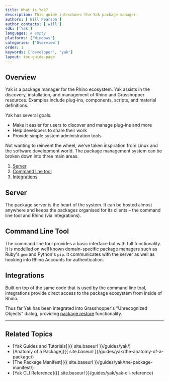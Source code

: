 ```yaml
---
title: What is Yak?
description: This guide introduces the Yak package manager.
authors: ['Will Pearson']
author_contacts: ['will']
sdk: ['Yak']
languages: # empty
platforms: ['Windows']
categories: ['Overview']
order: 1
keywords: ['developer', 'yak']
layout: toc-guide-page
---
```


## Overview

Yak is a package manager for the Rhino ecosystem. Yak assists in the discovery, installation, and management of Rhino and Grasshopper resources. Examples include plug-ins, components, scripts, and material definitions.  

Yak has several goals.

- Make it easier for users to discover and manage plug-ins and more
- Help developers to share their work
- Provide simple system administration tools

Not wanting to reinvent the wheel, we've taken inspiration from Linux and the software development world. The package management system can be broken down into three main areas.

1. [Server](#server)
2. [Command line tool](#command-line-tool)
3. [Integrations](#integrations)

## Server

The package server is the heart of the system. It can be hosted almost anywhere
and keeps the packages organised for its clients – the command line tool and
Rhino (via integrations).

## Command Line Tool

The command line tool provides a basic interface but with full functionality.
It is modelled on well known domain-specific package managers such as Ruby's
`gem` and Python's `pip`. It communicates with the server as well as hooking
into Rhino Accounts for authentication.

## Integrations

Built on top of the same code that is used by the command line tool,
integrations provide direct access to the package ecosystem from inside of
Rhino.

Thus far Yak has been integrated into Grasshopper's "Unrecognized Objects"
dialog, providing [package restore](../package-restore-in-grasshopper)
functionality.

---

## Related Topics

- [Yak Guides and Tutorials]({{ site.baseurl }}/guides/yak/)
- [Anatomy of a Package]({{ site.baseurl }}/guides/yak/the-anatomy-of-a-package/)
- [The Package Manifest]({{ site.baseurl }}/guides/yak/the-package-manifest/)
- [Yak CLI Reference]({{ site.baseurl }}/guides/yak/yak-cli-reference)

